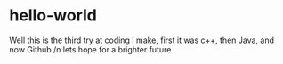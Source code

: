 # hello-world


Well this is the third try at coding I make, first it was c++, then Java, and now Github /n
lets hope for a brighter future
